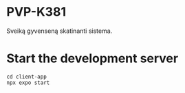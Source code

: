 # PVP-K381
Sveiką gyvenseną skatinanti sistema.

# Start the development server
```
cd client-app
npx expo start
```